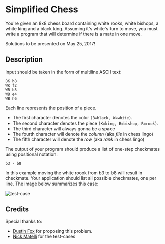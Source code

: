 # Simplified Chess

You're given an 8x8 chess board containing white rooks, white bishops, a white king and a black king. Assuming it's white's turn to move, you must write a program that will determine if there is a mate in one move.

Solutions to be presented on May 25, 2017!

## Description

Input should be taken in the form of multiline ASCII text:

```
BK h8
WK f2
WR b3
WB e4
WB h6
```

Each line represents the position of a piece.
- The first character denotes the color `(B=black, W=white)`.
- The second character denotes the piece `(K=king, B=bishop, R=rook)`.
- The third character will always gonna be a space
- The fourth character will denote the _column_ (aka _file_ in chess lingo)
- The fifth character will denote the _row_ (aka _rank_ in chess lingo)

The output of your program should produce a list of one-step checkmates using positional notation:
```
b3 - b8
```

In this example moving the white roook from b3 to b8 will result in checkmate.
Your application should list all possible checkmates, one per line. The image below summarizes this case:

![test-case](https://git.enova.com/raw/fun/the-coding-zone/master/problem-2017-05/board.png)

## Credits

Special thanks to:
 - [Dustin Fox](mailto:dfox@enova.com) for proposing this problem.
 - [Nick Matelli](mailto:nmatelli@enova.com) for the test-cases

